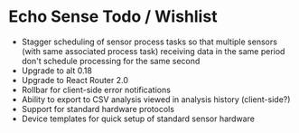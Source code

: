 # Echo Sense Todo / Wishlist

* Stagger scheduling of sensor process tasks so that multiple sensors (with same associated process task) receiving data in the same period don't schedule processing for the same second
* Upgrade to alt 0.18
* Upgrade to React Router 2.0
* Rollbar for client-side error notifications
* Ability to export to CSV analysis viewed in analysis history (client-side?)
* Support for standard hardware protocols
* Device templates for quick setup of standard sensor hardware